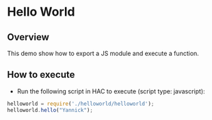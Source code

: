 # Hello World

## Overview
This demo show how to export a JS module and execute a function. 

## How to execute

- Run the following script in HAC to execute (script type: javascript):
```javascript
helloworld = require('./helloworld/helloworld');
helloworld.hello("Yannick");
```